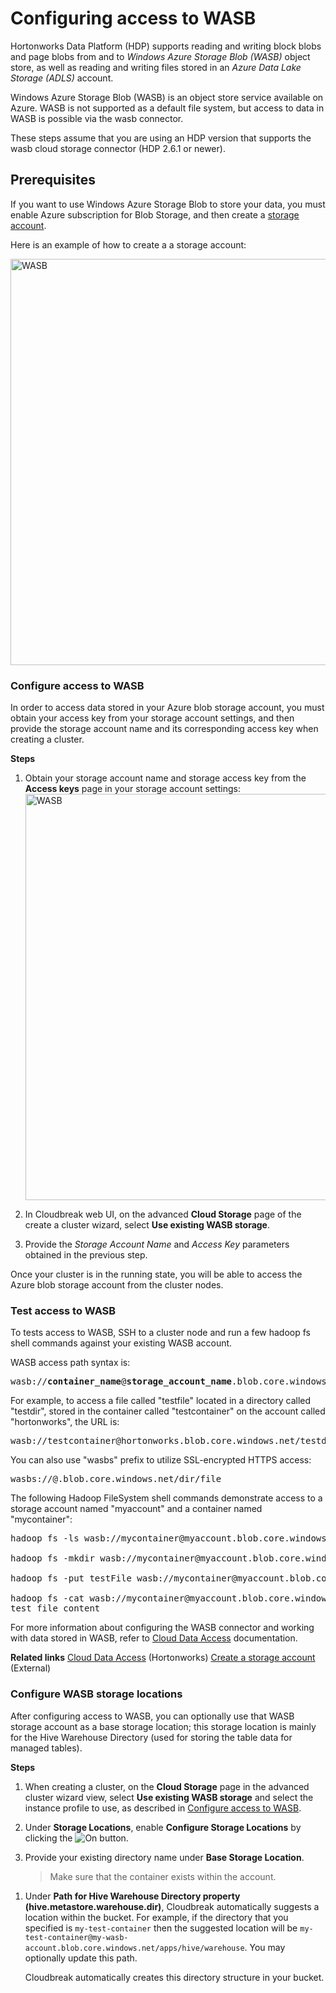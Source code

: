 # Configuring access to WASB

Hortonworks Data Platform (HDP) supports reading and writing block blobs and page blobs from and to *Windows Azure Storage Blob (WASB)* object store, as well as reading and writing files stored in an *Azure Data Lake Storage (ADLS)* account.  

Windows Azure Storage Blob (WASB) is an object store service available on Azure. WASB is not supported as a default file system, but access to data in WASB is possible via the wasb connector.

These steps assume that you are using an HDP version that supports the wasb cloud storage connector (HDP 2.6.1 or newer).  

## Prerequisites

If you want to use Windows Azure Storage Blob to store your data, you must enable Azure subscription for Blob Storage, and then create a [storage account](https://docs.microsoft.com/en-us/azure/storage/storage-create-storage-account#create-a-storage-account).

Here is an example of how to create a a storage account:

 <a href="../images/cb_wasb1.png" target="_blank" title="click to enlarge"><img src="../images/cb_wasb1.png" width="650" title="WASB"></a>

### Configure access to WASB

In order to access data stored in your Azure blob storage account, you must obtain your access key from your storage account settings, and then provide the storage account name and its corresponding access key when creating a cluster.

**Steps**

1. Obtain your storage account name and storage access key from the **Access keys** page in your storage account settings:
    <a href="../images/cb_wasb2.png" target="_blank" title="click to enlarge"><img src="../images/cb_wasb2.png" width="650" title="WASB"></a>

2. In Cloudbreak web UI, on the advanced **Cloud Storage** page of the create a cluster wizard,  select **Use existing WASB storage**.  

3. Provide the *Storage Account Name* and *Access Key* parameters obtained in the previous step.

Once your cluster is in the running state, you will be able to access the Azure blob storage account from the cluster nodes.

### Test access to WASB

To tests access to WASB, SSH to a cluster node and run a few hadoop fs shell commands against your existing WASB account.

WASB access path syntax is:

<pre>wasb://<b>container_name</b>@<b>storage_account_name</b>.blob.core.windows.net/<b>dir/file</b></pre>

For example, to access a file called "testfile" located in a directory called "testdir", stored in the container called "testcontainer" on the account called "hortonworks", the URL is:

<pre>wasb://testcontainer@hortonworks.blob.core.windows.net/testdir/testfile</pre>

You can also use "wasbs" prefix to utilize SSL-encrypted HTTPS access:

<pre>wasbs://<container_name>@<storage_account_name>.blob.core.windows.net/dir/file</pre>

The following Hadoop FileSystem shell commands demonstrate access to a storage account named "myaccount" and a container named "mycontainer":

<pre>hadoop fs -ls wasb://mycontainer@myaccount.blob.core.windows.net/

hadoop fs -mkdir wasb://mycontainer@myaccount.blob.core.windows.net/testDir

hadoop fs -put testFile wasb://mycontainer@myaccount.blob.core.windows.net/testDir/testFile

hadoop fs -cat wasb://mycontainer@myaccount.blob.core.windows.net/testDir/testFile
test file content</pre>

For more information about configuring the WASB connector and working with data stored in WASB, refer to [Cloud Data Access](https://docs.hortonworks.com/HDPDocuments/HDP2/HDP-2.6.5/bk_cloud-data-access/content/about.html) documentation.

**Related links**
[Cloud Data Access](https://docs.hortonworks.com/HDPDocuments/HDP2/HDP-2.6.5/bk_cloud-data-access/content/about.html) (Hortonworks)
[Create a storage account](https://docs.microsoft.com/en-us/azure/storage/common/storage-create-storage-account#create-a-storage-account) (External)

### Configure WASB storage locations

After configuring access to WASB, you can optionally use that WASB storage account as a base storage location; this storage location is mainly for the Hive Warehouse Directory (used for storing the table data for managed tables).

**Steps**

1. When creating a cluster, on the **Cloud Storage** page in the advanced cluster wizard view, select **Use existing WASB storage** and select the instance profile to use, as described in [Configure access to WASB](#configure-access-to-wasb).
2. Under **Storage Locations**, enable **Configure Storage Locations** by clicking the <img src="../images/cb_toggle.png" alt="On"/> button.
3. Provide your existing directory name under **Base Storage Location**. 

    > Make sure that the container exists within the account.

[Comment]: <> (Is this correct that this needs to be the container name and that the container must exist already?)

1. Under **Path for Hive Warehouse Directory property (hive.metastore.warehouse.dir)**, Cloudbreak automatically suggests a location within the bucket. For example, if the directory that you specified is `my-test-container` then the suggested location will be `my-test-container@my-wasb-account.blob.core.windows.net/apps/hive/warehouse`. You may optionally update this path.  

    Cloudbreak automatically creates this directory structure in your bucket.  
